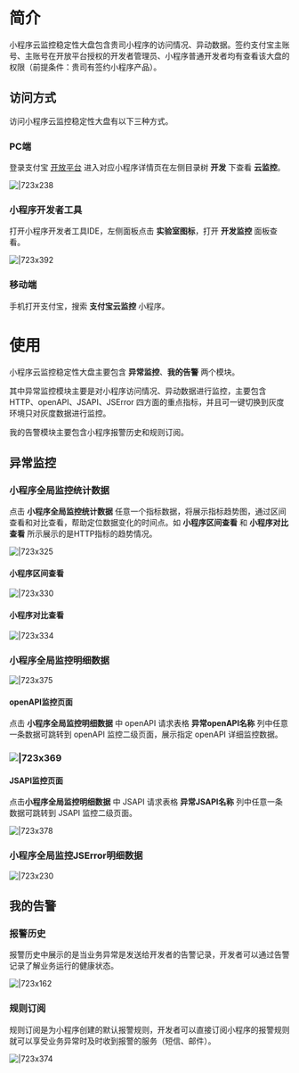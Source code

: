 # 简介
小程序云监控稳定性大盘包含贵司小程序的访问情况、异动数据。签约支付宝主账号、主账号在开放平台授权的开发者管理员、小程序普通开发者均有查看该大盘的权限（前提条件：贵司有签约小程序产品）。

## 访问方式
访问小程序云监控稳定性大盘有以下三种方式。

### PC端
登录支付宝 [开放平台](https://openhome.alipay.com/platform/developerIndex.htm) 进入对应小程序详情页在左侧目录树 **开发** 下查看 **云监控**。

![|723x238](https://cdn.nlark.com/yuque/0/2022/png/179989/1650425366494-756cfd22-243f-417b-bbc0-2fce2fc6a280.png)

### 小程序开发者工具
打开小程序开发者工具IDE，左侧面板点击 **实验室图标**，打开 **开发监控** 面板查看。

![|723x392](https://cdn.nlark.com/yuque/0/2021/png/179989/1630484147311-1a3817d2-e866-4a4d-844b-99d32201dd0c.png#align=left&display=inline&height=1040&margin=%5Bobject%20Object%5D&name=image.png&originHeight=1040&originWidth=1920&size=232859&status=done&style=none&width=1920)

### 移动端
手机打开支付宝，搜索 **支付宝云监控** 小程序。

# 使用
小程序云监控稳定性大盘主要包含 **异常监控**、**我的告警** 两个模块。

其中异常监控模块主要是对小程序访问情况、异动数据进行监控，主要包含 HTTP、openAPI、JSAPI、JSError 四方面的重点指标，并且可一键切换到灰度环境只对灰度数据进行监控。

我的告警模块主要包含小程序报警历史和规则订阅。

## 异常监控

### 小程序全局监控统计数据
点击 **小程序全局监控统计数据** 任意一个指标数据，将展示指标趋势图，通过区间查看和对比查看，帮助定位数据变化的时间点。如 **小程序区间查看** 和 **小程序对比查看** 所示展示的是HTTP指标的趋势情况。

![|723x325](http://mdn.alipayobjects.com/afts/img/A*OsJFSKjPqfcAAAAAAAAAAAAAAa8wAA/original?bz=openpt_doc&t=sDbTt-e_cCyWs_G0ViETYgAAAABkMK8AAAAA)

#### 小程序区间查看
![|723x330](http://mdn.alipayobjects.com/afts/img/A*pTHZT6NdKCwAAAAAAAAAAAAAAa8wAA/original?bz=openpt_doc&t=A88K0PPJNkf2s2l-YaM5HAAAAABkMK8AAAAA)

#### 小程序对比查看
![|723x334](http://mdn.alipayobjects.com/afts/img/A*3CwpSInFuSPLSCxHolAR9gAAAa8wAA/original?bz=openpt_doc&t=SG92JqYJq63z4kVSI4y58gAAAABkMK8AAAAA)

### 小程序全局监控明细数据

![|723x375](http://mdn.alipayobjects.com/afts/img/A*0MPlQaXqRe4AAAAAAAAAAAAAAa8wAA/original?bz=openpt_doc&t=LcuKWvmv3JpJIx9yrXJHewAAAABkMK8AAAAA)

#### openAPI监控页面
点击 **小程序全局监控明细数据** 中 openAPI 请求表格 **异常openAPI名称** 列中任意一条数据可跳转到 openAPI 监控二级页面，展示指定 openAPI 详细监控数据。

### ![|723x369](http://mdn.alipayobjects.com/afts/img/A*65h-SIEDv3YAAAAAAAAAAAAAAa8wAA/original?bz=openpt_doc&t=Qn7WrdQer6nGf9Ep3R6ZigAAAABkMK8AAAAA)

#### JSAPI监控页面
点击**小程序全局监控明细数据** 中 JSAPI 请求表格 **异常JSAPI名称** 列中任意一条数据可跳转到 JSAPI 监控二级页面。

![|723x378](http://mdn.alipayobjects.com/afts/img/A*1cYyR5B2fS0AAAAAAAAAAAAAAa8wAA/original?bz=openpt_doc&t=WyYrbRpf1w1uVV9B466m1gAAAABkMK8AAAAA)

### 小程序全局监控JSError明细数据
![|723x230](http://mdn.alipayobjects.com/afts/img/A*1WHYQ6Sx7bUAAAAAAAAAAAAAAa8wAA/original?bz=openpt_doc&t=uIyWifXNlb53cHn2oueJIwAAAABkMK8AAAAA)

## 我的告警

### 报警历史
报警历史中展示的是当业务异常是发送给开发者的告警记录，开发者可以通过告警记录了解业务运行的健康状态。

![|723x162](http://mdn.alipayobjects.com/afts/img/A*olqeQJR13LkAAAAAAAAAAAAAAa8wAA/original?bz=openpt_doc&t=kutA6pWWOB5ubJZiuha4rwAAAABkMK8AAAAA)

### 规则订阅
规则订阅是为小程序创建的默认报警规则，开发者可以直接订阅小程序的报警规则就可以享受业务异常时及时收到报警的服务（短信、邮件）。

![|723x374](http://mdn.alipayobjects.com/afts/img/A*xtUIT5YVM_kAAAAAAAAAAAAAAa8wAA/original?bz=openpt_doc&t=d_X9fbbxVkZyqbOFh7P7jAAAAABkMK8AAAAA)


